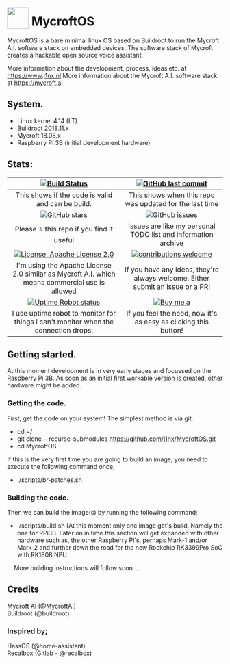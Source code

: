 # <img src='https://camo.githubusercontent.com/48b782bbddb51b97cf2971fda5817080075f7799/68747470733a2f2f7261772e6769746861636b2e636f6d2f466f7274417765736f6d652f466f6e742d417765736f6d652f6d61737465722f737667732f736f6c69642f636f67732e737667' width='50' height='50' style='vertical-align:bottom'/> MycroftOS
MycroftOS is a bare minimal linux OS based on Buildroot to run the Mycroft A.I. software stack on embedded devices. 
The software stack of Mycroft creates a hackable open source voice assistant.

More information about the development, process, ideas etc. at https://www.j1nx.nl
More information about the Mycroft A.I. software stack at https://mycroft.ai

## System.
- Linux kernel 4.14 (LT)
- Buildroot 2018.11.x
- Mycroft 18.08.x
- Raspberry Pi 3B (initial development hardware)

## Stats:

| [![Build Status](https://travis-ci.org/j1nx/MycroftOS.svg?branch=develop)](https://travis-ci.org/j1nx/MycroftOS) | [![GitHub last commit](https://img.shields.io/github/last-commit/google/skia.svg)](https://github.com/j1nx/MycroftOS/commits/develop) |
|:---:|:---:|
| This shows if the code is valid and can be build. | This shows when this repo was updated for the last time |
| [![GitHub stars](https://img.shields.io/github/stars/j1nx/MycroftOS.svg)](https://github.com/j1nx/MycroftOS/stargazers) | [![GitHub issues](https://img.shields.io/github/issues/j1nx/home_assistant_config.svg)](https://github.com/j1nx/MycroftOS/issues) |
| Please :star: this repo if you find it useful | Issues are like my personal TODO list and information archive |
|[![License: Apache License 2.0](https://img.shields.io/crates/l/rustc-serialize.svg)](http://www.apache.org/licenses/LICENSE-2.0.html)| [![contributions welcome](https://img.shields.io/badge/contributions-welcome-blue.svg?style=flat)](https://github.com/j1nx/MycroftOS/pulls) |
| I'm using the Apache License 2.0 similar as Mycroft A.I. which means commercial use is allowed | If you have any ideas, they're always welcome.  Either submit an issue or a PR! |
| [![Uptime Robot status](https://img.shields.io/website-up-down-green-red/https/shields.io.svg?label=j1nx.nl)](https://stats.uptimerobot.com/Y5L6rSB07) | [![Buy me a](https://img.shields.io/badge/BuyMeABeer-Paypal-blue.svg)](https://www.paypal.me/j1nxnl) |
| I use uptime robot to monitor for things i can't monitor when the connection drops. | If you feel the need, now it's as easy as clicking this button! |

## Getting started.
At this moment development is in very early stages and focussed on the Raspberry Pi 3B. As soon as an initial first workable version
is created, other hardware might be added.

### Getting the code.
First, get the code on your system! The simplest method is via git.

- cd ~/
- git clone --recurse-submodules https://github.com/j1nx/MycroftOS.git
- cd MycroftOS

If this is the very first time you are going to build an image, you need to execute the following command once;
- ./scripts/br-patches.sh

### Building the code.
Then we can build the image(s) by running the following command;
- ./scripts/build.sh
(At this moment only one image get's build. Namely the one for RPi3B. Later on in time this section will get expanded with other hardware such as, the other Raspberry Pi's, perhaps Mark-1 and/or Mark-2 and further down the road for the new Rockchip RK3399Pro SoC with RK1808 NPU

... More building instructions will follow soon ...

## Credits
Mycroft AI (@MycroftAI)<br>
Buildroot (@buildroot)

### Inspired by;
HassOS (@home-assistant)<br>
Recalbox (Gitlab - @recalbox)
